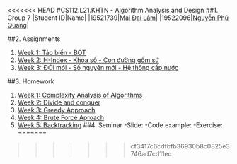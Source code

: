 <<<<<<< HEAD
#CS112.L21.KHTN - Algorithm Analysis and Design
##1. Group 7
|Student ID|Name| 
|19521739|[Mai Đại Lâm](https://github.com/Kaito-Kido)|
|19522096|[Nguyễn Phú Quang](https://github.com/McPepperoni)|

##2. Assignments
1. [Week 1: Tảo biển - BOT]()
2. [Week 2: H-Index - Khóa số - Con đường gốm sứ]()
3. [Week 3: ĐỔi mới - Số nguyên mới - Hệ thống cấp nước]()

##3. Homework
1. [Week 1: Complexity Analysis of Algorithms]() 
2. [Week 2: Divide and conquer]()
3. [Week 3: Greedy Approach]()
4. [Week 4: Brute Force Aproach]()
5. [Week 5: Backtracking]()
##4. Seminar
-Slide:
-Code example:
-Exercise:
=======
>>>>>>> cf3417c6cdfbfb36930b8c0825e3746ad7cd11ec

